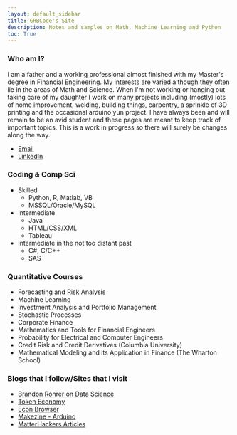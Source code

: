 ```yaml
---
layout: default_sidebar
title: GHBCode's Site
description: Notes and samples on Math, Machine Learning and Python
toc: True
---
```


### Who am I? 
I am a father and a working professional almost finished with my Master's degree in Financial Engineering. My interests are varied although they often lie in the areas of Math and Science. When I'm not working or hanging out taking care of my daughter I work on many projects including (mostly) lots of home improvement, welding, building things, carpentry, a sprinkle of 3D printing and the occasional arduino yun project. I have always been and will remain to be an avid student and these pages are meant to keep track of important topics. This is a work in progress so there will surely be changes along the way.

* [Email](mailto:ghbcode@gmail.com)
* [LinkedIn](https://www.linkedin.com/in/gonzalobricenosf)

### Coding & Comp Sci
* Skilled
  * Python, R, Matlab, VB
  * MSSQL/Oracle/MySQL
* Intermediate
  * Java
  * HTML/CSS/XML
  * Tableau
* Intermediate in the not too distant past
  * C#, C/C++
  * SAS

### Quantitative Courses
* Forecasting and Risk Analysis
* Machine Learning
* Investment Analysis and Portfolio Management
* Stochastic Processes
* Corporate Finance
* Mathematics and Tools for Financial Engineers
* Probability for Electrical and Computer Engineers
* Credit Risk and Credit Derivatives (Columbia University)
* Mathematical Modeling and its Application in Finance (The Wharton School)

### Blogs that I follow/Sites that I visit
* [Brandon Rohrer on Data Science](https://brohrer.github.io/blog.html)
* [Token Economy](https://tokeneconomy.co/)
* [Econ Browser](http://econbrowser.com/)
* [Makezine - Arduino](https://makezine.com/category/technology/arduino/)
* [MatterHackers Articles](https://www.matterhackers.com/articles/)
